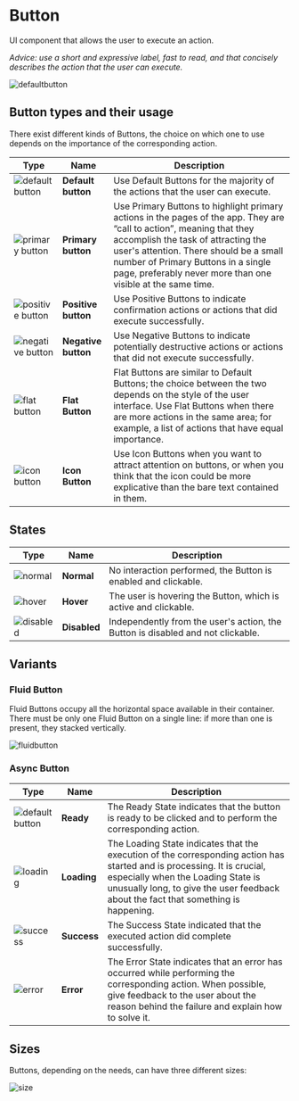# Button

UI component that allows the user to execute an action.

*Advice: use a short and expressive label, fast to read, and that concisely describes the action that the user can execute.*

![defaultbutton](https://user-images.githubusercontent.com/10867086/35729079-e11273c6-080d-11e8-8044-061366af23f3.jpg)

## Button types and their usage

There exist different kinds of Buttons, the choice on which one to use depends on the importance of the corresponding action.

| Type | Name | Description |
| ------ | ------ |------ |
| ![default button](https://user-images.githubusercontent.com/10867086/35727631-0bdde0ea-0809-11e8-85d6-b3b2ec85afab.jpg) |**Default button** | Use Default Buttons for the majority of the actions that the user can execute. |
| ![primary button](https://user-images.githubusercontent.com/10867086/35727704-53198022-0809-11e8-9e4d-fd5551c7503d.jpg) | **Primary button** | Use Primary Buttons to highlight primary actions in the pages of the app. They are “call to action”, meaning that they accomplish the task of attracting the user's attention. There should be a small number of Primary Buttons in a single page, preferably never more than one visible at the same time. |
| ![positive button](https://user-images.githubusercontent.com/10867086/35727745-7469deac-0809-11e8-8c82-4a520b26226f.jpg) | **Positive button** | Use Positive Buttons to indicate confirmation actions or actions that did execute successfully. |
| ![negative button](https://user-images.githubusercontent.com/10867086/35727764-82327954-0809-11e8-994a-cc518c2e2201.jpg) | **Negative button** | Use Negative Buttons to indicate potentially destructive actions or actions that did not execute successfully. |
| ![flat button](https://user-images.githubusercontent.com/10867086/35727788-92731c7e-0809-11e8-8b7d-ce65ebda3915.jpg) | **Flat Button** | Flat Buttons are similar to Default Buttons; the choice between the two depends on the style of the user interface. Use Flat Buttons when there are more actions in the same area; for example, a list of actions that have equal importance. |
| ![icon button](https://user-images.githubusercontent.com/10867086/35727803-a7c71aa8-0809-11e8-9a4b-6f47bf0dcc34.jpg) | **Icon Button** | Use Icon Buttons when you want to attract attention on buttons, or when you think that the icon could be more explicative than the bare text contained in them. |

## States

| Type | Name | Description |
| ------ | ------ |------ |
| ![normal](https://user-images.githubusercontent.com/10867086/35728074-a28dd80a-080a-11e8-8cfc-ad45987d4db6.jpg) |**Normal** | No interaction performed, the Button is enabled and clickable. |
| ![hover](https://user-images.githubusercontent.com/10867086/35728088-aee38186-080a-11e8-8b49-85e54155c2af.jpg) |**Hover** | The user is hovering the Button, which is active and clickable. |
| ![disabled](https://user-images.githubusercontent.com/10867086/35728396-be2655aa-080b-11e8-8cf6-d8aa87ba5cee.jpg)|**Disabled** | Independently from the user's action, the Button is disabled and not clickable. |

## Variants

### Fluid Button

Fluid Buttons occupy all the horizontal space available in their container. There must be only one Fluid Button on a single line: if more than one is present, they stacked vertically.

![fluidbutton](https://user-images.githubusercontent.com/10867086/35729101-f20a324a-080d-11e8-9194-5c485790c253.jpg)

### Async Button

| Type | Name | Description |
| ------ | ------ |------ |
![default button](https://user-images.githubusercontent.com/10867086/35727631-0bdde0ea-0809-11e8-85d6-b3b2ec85afab.jpg)|**Ready**| The Ready State indicates that the button is ready to be clicked and to perform the corresponding action. |
|![loading](https://user-images.githubusercontent.com/10867086/35728677-aa0abe20-080c-11e8-878f-fba963ea4b1c.jpg)|**Loading**| The Loading State indicates that the execution of the corresponding action has started and is processing. It is crucial, especially when the Loading State is unusually long, to give the user feedback about the fact that something is happening. |
|![success](https://user-images.githubusercontent.com/10867086/35728705-bb1786ee-080c-11e8-9ed1-1431534f9bac.jpg)|**Success**| The Success State indicated that the executed action did complete successfully. |
|![error](https://user-images.githubusercontent.com/10867086/35728860-416bd29a-080d-11e8-8425-eb055c2c2f4e.jpg)|**Error**| The Error State indicates that an error has occurred while performing the corresponding action. When possible, give feedback to the user about the reason behind the failure and explain how to solve it. |

## Sizes

Buttons, depending on the needs, can have three different sizes:

![size](https://user-images.githubusercontent.com/10867086/35728991-9ea252a4-080d-11e8-8e63-ba33c3c7a778.jpg)


